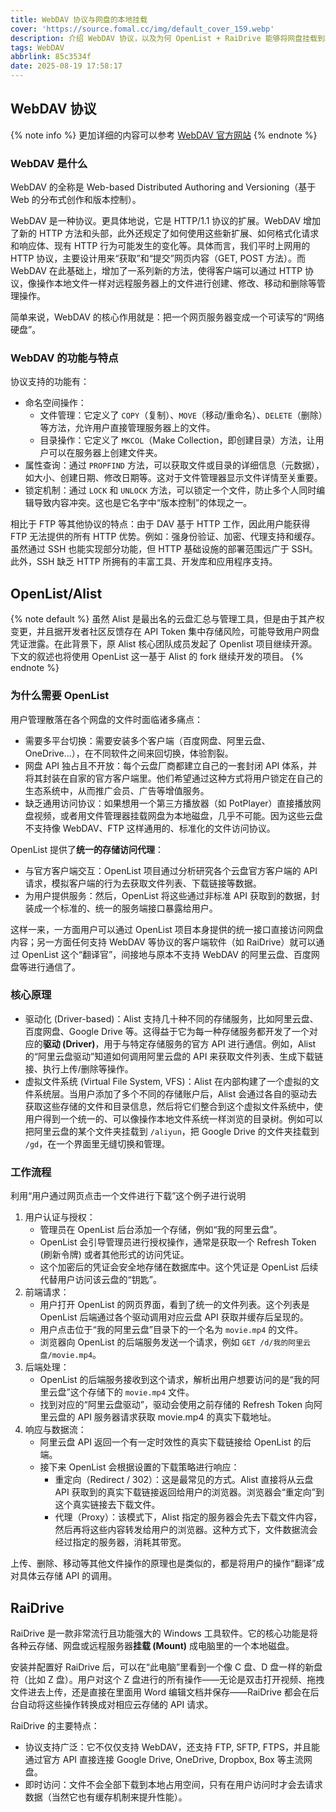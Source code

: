 ```yaml
---
title: WebDAV 协议与网盘的本地挂载
cover: 'https://source.fomal.cc/img/default_cover_159.webp'
description: 介绍 WebDAV 协议，以及为何 OpenList + RaiDrive 能够将网盘挂载到本地
tags: WebDAV
abbrlink: 85c3534f
date: 2025-08-19 17:58:17
---
```


## WebDAV 协议
{% note info %}
更加详细的内容可以参考 [WebDAV 官方网站](http://webdav.org/)
{% endnote %}

### WebDAV 是什么
WebDAV 的全称是 Web-based Distributed Authoring and Versioning（基于 Web 的分布式创作和版本控制）。

WebDAV 是一种协议。更具体地说，它是 HTTP/1.1 协议的扩展。WebDAV 增加了新的 HTTP 方法和头部，此外还规定了如何使用这些新扩展、如何格式化请求和响应体、现有 HTTP 行为可能发生的变化等。具体而言，我们平时上网用的 HTTP 协议，主要设计用来“获取”和“提交”网页内容（GET, POST 方法）。而 WebDAV 在此基础上，增加了一系列新的方法，使得客户端可以通过 HTTP 协议，像操作本地文件一样对远程服务器上的文件进行创建、修改、移动和删除等管理操作。

简单来说，WebDAV 的核心作用就是：把一个网页服务器变成一个可读写的“网络硬盘”。

### WebDAV 的功能与特点
协议支持的功能有：
* 命名空间操作：
  * 文件管理：它定义了 `COPY`（复制）、`MOVE`（移动/重命名）、`DELETE`（删除）等方法，允许用户直接管理服务器上的文件。
  * 目录操作：它定义了 `MKCOL`（Make Collection，即创建目录）方法，让用户可以在服务器上创建文件夹。
* 属性查询：通过 `PROPFIND` 方法，可以获取文件或目录的详细信息（元数据），如大小、创建日期、修改日期等。这对于文件管理器显示文件详情至关重要。
* 锁定机制：通过 `LOCK` 和 `UNLOCK` 方法，可以锁定一个文件，防止多个人同时编辑导致内容冲突。这也是它名字中“版本控制”的体现之一。

相比于 FTP 等其他协议的特点：由于 DAV 基于 HTTP 工作，因此用户能获得 FTP 无法提供的所有 HTTP 优势。例如：强身份验证、加密、代理支持和缓存。虽然通过 SSH 也能实现部分功能，但 HTTP 基础设施的部署范围远广于 SSH。此外，SSH 缺乏 HTTP 所拥有的丰富工具、开发库和应用程序支持。

## OpenList/Alist
{% note default %}
虽然 Alist 是最出名的云盘汇总与管理工具，但是由于其产权变更，并且据开发者社区反馈存在 API Token 集中存储风险，可能导致用户网盘凭证泄露。在此背景下，原 Alist 核心团队成员发起了 Openlist 项目继续开源。下文的叙述也将使用 OpenList 这一基于 Alist 的 fork 继续开发的项目。
{% endnote %}

### 为什么需要 OpenList
用户管理散落在各个网盘的文件时面临诸多痛点：
* 需要多平台切换：需要安装多个客户端（百度网盘、阿里云盘、OneDrive...），在不同软件之间来回切换，体验割裂。
* 网盘 API 独占且不开放：每个云盘厂商都建立自己的一套封闭 API 体系，并将其封装在自家的官方客户端里。他们希望通过这种方式将用户锁定在自己的生态系统中，从而推广会员、广告等增值服务。
* 缺乏通用访问协议：如果想用一个第三方播放器（如 PotPlayer）直接播放网盘视频，或者用文件管理器挂载网盘为本地磁盘，几乎不可能。因为这些云盘不支持像 WebDAV、FTP 这样通用的、标准化的文件访问协议。

OpenList 提供了**统一的存储访问代理**：
* 与官方客户端交互：OpenList 项目通过分析研究各个云盘官方客户端的 API 请求，模拟客户端的行为去获取文件列表、下载链接等数据。
* 为用户提供服务：然后，OpenList 将这些通过非标准 API 获取到的数据，封装成一个标准的、统一的服务端接口暴露给用户。

这样一来，一方面用户可以通过 OpenList 项目本身提供的统一接口直接访问网盘内容；另一方面任何支持 WebDAV 等协议的客户端软件（如 RaiDrive）就可以通过 OpenList 这个“翻译官”，间接地与原本不支持 WebDAV 的阿里云盘、百度网盘等进行通信了。

### 核心原理
* 驱动化 (Driver-based)：Alist 支持几十种不同的存储服务，比如阿里云盘、百度网盘、Google Drive 等。这得益于它为每一种存储服务都开发了一个对应的**驱动 (Driver)**，用于与特定存储服务的官方 API 进行通信。例如，Alist 的“阿里云盘驱动”知道如何调用阿里云盘的 API 来获取文件列表、生成下载链接、执行上传/删除等操作。
* 虚拟文件系统 (Virtual File System, VFS)：Alist 在内部构建了一个虚拟的文件系统层。当用户添加了多个不同的存储账户后，Alist 会通过各自的驱动去获取这些存储的文件和目录信息，然后将它们整合到这个虚拟文件系统中，使用户得到一个统一的、可以像操作本地文件系统一样浏览的目录树。例如可以把阿里云盘的某个文件夹挂载到 `/aliyun`，把 Google Drive 的文件夹挂载到 `/gd`，在一个界面里无缝切换和管理。

### 工作流程
利用“用户通过网页点击一个文件进行下载”这个例子进行说明
1. 用户认证与授权：
   * 管理员在 OpenList 后台添加一个存储，例如“我的阿里云盘”。
   * OpenList 会引导管理员进行授权操作，通常是获取一个 Refresh Token (刷新令牌) 或者其他形式的访问凭证。
   * 这个加密后的凭证会安全地存储在数据库中。这个凭证是 OpenList 后续代替用户访问该云盘的“钥匙”。
2. 前端请求：
   * 用户打开 OpenList 的网页界面，看到了统一的文件列表。这个列表是 OpenList 后端通过各个驱动调用对应云盘 API 获取并缓存后呈现的。
   * 用户点击位于“我的阿里云盘”目录下的一个名为 `movie.mp4` 的文件。
   * 浏览器向 OpenList 的后端服务发送一个请求，例如 `GET /d/我的阿里云盘/movie.mp4`。
3. 后端处理：
   * OpenList 的后端服务接收到这个请求，解析出用户想要访问的是“我的阿里云盘”这个存储下的 `movie.mp4` 文件。
   * 找到对应的“阿里云盘驱动”，驱动会使用之前存储的 Refresh Token 向阿里云盘的 API 服务器请求获取 movie.mp4 的真实下载地址。
4. 响应与数据流：
   * 阿里云盘 API 返回一个有一定时效性的真实下载链接给 OpenList 的后端。
   * 接下来 OpenList 会根据设置的下载策略进行响应：
     * 重定向（Redirect / 302）：这是最常见的方式。Alist 直接将从云盘 API 获取到的真实下载链接返回给用户的浏览器。浏览器会“重定向”到这个真实链接去下载文件。
     * 代理（Proxy）：该模式下，Alist 指定的服务器会先去下载文件内容，然后再将这些内容转发给用户的浏览器。这种方式下，文件数据流会经过指定的服务器，消耗其带宽。

上传、删除、移动等其他文件操作的原理也是类似的，都是将用户的操作“翻译”成对具体云存储 API 的调用。

## RaiDrive
RaiDrive 是一款非常流行且功能强大的 Windows 工具软件。它的核心功能是将各种云存储、网盘或远程服务器**挂载 (Mount)** 成电脑里的一个本地磁盘。

安装并配置好 RaiDrive 后，可以在“此电脑”里看到一个像 C 盘、D 盘一样的新盘符（比如 Z 盘）。用户对这个 Z 盘进行的所有操作——无论是双击打开视频、拖拽文件进去上传，还是直接在里面用 Word 编辑文档并保存——RaiDrive 都会在后台自动将这些操作转换成对相应云存储的 API 请求。

RaiDrive 的主要特点：
* 协议支持广泛：它不仅仅支持 WebDAV，还支持 FTP, SFTP, FTPS，并且能通过官方 API 直接连接 Google Drive, OneDrive, Dropbox, Box 等主流网盘。
* 即时访问：文件不会全部下载到本地占用空间，只有在用户访问时才会去请求数据（当然它也有缓存机制来提升性能）。